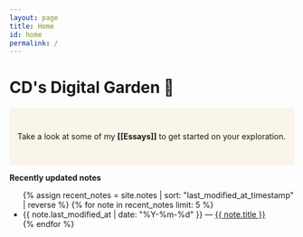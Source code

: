 ```yaml
---
layout: page
title: Home
id: home
permalink: /
---
```


# CD's Digital Garden 🌱

<p style="padding: 3em 1em; background: #F9F5E8; border-radius: 4px;">
  Take a look at some of my <span style="font-weight: bold">[[Essays]]</span> to get started on your exploration.
</p>

<strong>Recently updated notes</strong>

<ul>
  {% assign recent_notes = site.notes | sort: "last_modified_at_timestamp" | reverse %}
  {% for note in recent_notes limit: 5 %}
    <li>
      {{ note.last_modified_at | date: "%Y-%m-%d" }} — <a class="internal-link" href="{{ site.baseurl }}{{ note.url }}">{{ note.title }}</a>
    </li>
  {% endfor %}
</ul>

<style>
  .wrapper {
    max-width: 46em;
  }
</style>
